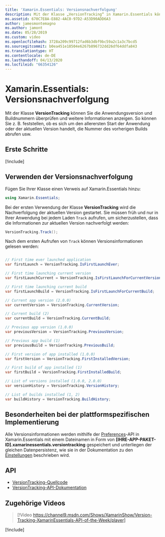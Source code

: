 ```yaml
---
title: 'Xamarin.Essentials: Versionsnachverfolgung'
description: Mit der Klasse „VersionTracking“ in Xamarin.Essentials können Sie die Anwendungsversion und Buildnummern überprüfen und weitere Informationen anzeigen. So können Sie z. B. feststellen, ob es sich um den allerersten Start der Anwendung oder der aktuellen Version handelt, die Nummer des vorherigen Builds abrufen usw.
ms.assetid: 670C7E8A-E882-4AC0-97D2-A53D90ADD6A3
author: jamesmontemagno
ms.author: jamont
ms.date: 05/28/2019
ms.custom: video
ms.openlocfilehash: 3728a209c99712fad6b3dbf9bc59a2c1a3c7bcd5
ms.sourcegitcommit: b0ea451e18504e6267b896732dd26df64ddfa843
ms.translationtype: HT
ms.contentlocale: de-DE
ms.lasthandoff: 04/13/2020
ms.locfileid: "66354126"
---
```

# <a name="xamarinessentials-version-tracking"></a>Xamarin.Essentials: Versionsnachverfolgung

Mit der Klasse **VersionTracking** können Sie die Anwendungsversion und Buildnummern überprüfen und weitere Informationen anzeigen. So können Sie z. B. feststellen, ob es sich um den allerersten Start der Anwendung oder der aktuellen Version handelt, die Nummer des vorherigen Builds abrufen usw.

## <a name="get-started"></a>Erste Schritte

[!include[](~/essentials/includes/get-started.md)]

## <a name="using-version-tracking"></a>Verwenden der Versionsnachverfolgung

Fügen Sie Ihrer Klasse einen Verweis auf Xamarin.Essentials hinzu:

```csharp
using Xamarin.Essentials;
```

Bei der ersten Verwendung der Klasse **VersionTracking** wird die Nachverfolgung der aktuellen Version gestartet. Sie müssen früh und nur in Ihrer Anwendung bei jedem Laden `Track` aufrufen, um sicherzustellen, dass die Informationen zur aktuellen Version nachverfolgt werden:

```csharp
VersionTracking.Track();
```

Nach dem ersten Aufrufen von `Track` können Versionsinformationen gelesen werden:

```csharp

// First time ever launched application
var firstLaunch = VersionTracking.IsFirstLaunchEver;

// First time launching current version
var firstLaunchCurrent = VersionTracking.IsFirstLaunchForCurrentVersion;

// First time launching current build
var firstLaunchBuild = VersionTracking.IsFirstLaunchForCurrentBuild;

// Current app version (2.0.0)
var currentVersion = VersionTracking.CurrentVersion;

// Current build (2)
var currentBuild = VersionTracking.CurrentBuild;

// Previous app version (1.0.0)
var previousVersion = VersionTracking.PreviousVersion;

// Previous app build (1)
var previousBuild = VersionTracking.PreviousBuild;

// First version of app installed (1.0.0)
var firstVersion = VersionTracking.FirstInstalledVersion;

// First build of app installed (1)
var firstBuild = VersionTracking.FirstInstalledBuild;

// List of versions installed (1.0.0, 2.0.0)
var versionHistory = VersionTracking.VersionHistory;

// List of builds installed (1, 2)
var buildHistory = VersionTracking.BuildHistory;
```

## <a name="platform-implementation-specifics"></a>Besonderheiten bei der plattformspezifischen Implementierung

Alle Versionsinformationen werden mithilfe der [Preferences](preferences.md)-API in Xamarin.Essentials mit einem Dateinamen in Form von **[IHRE-APP-PAKET-ID].xamarinessentials.versiontracking** gespeichert und unterliegen der gleichen Datenpersistenz, wie sie in der Dokumentation zu den [Einstellungen](preferences.md#persistence) beschrieben wird.

## <a name="api"></a>API

- [VersionTracking-Quellcode](https://github.com/xamarin/Essentials/tree/master/Xamarin.Essentials/VersionTracking)
- [VersionTracking-API-Dokumentation](xref:Xamarin.Essentials.VersionTracking)

## <a name="related-video"></a>Zugehörige Videos

> [!Video https://channel9.msdn.com/Shows/XamarinShow/Version-Tracking-XamarinEssentials-API-of-the-Week/player]

[!include[](~/essentials/includes/xamarin-show-essentials.md)]
